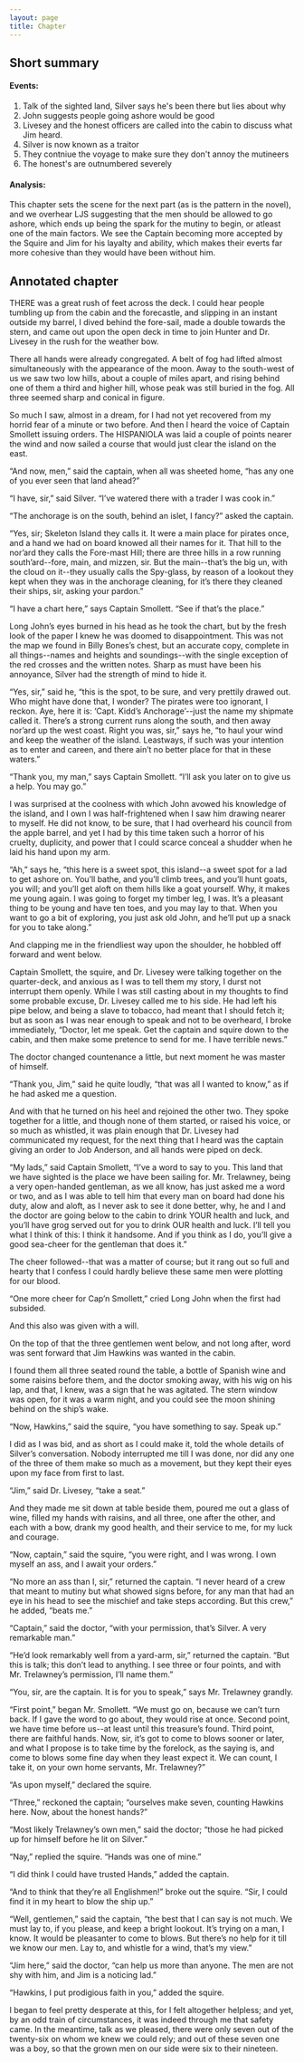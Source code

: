 ```yaml
---
layout: page
title: Chapter
---
```

## Short summary  
#### Events:  
1. Talk of the sighted land, Silver says he's been there but lies about why
2. John suggests people going ashore would be good
3. Livesey and the honest officers are called into the cabin to discuss what Jim heard.
4. Silver is now known as a traitor
5. They contniue the voyage to make sure they don't annoy the mutineers
6. The honest's are outnumbered severely

#### Analysis:  
This chapter sets the scene for the next part (as is the pattern in the novel), and we overhear LJS suggesting that the men should be allowed to go ashore, which ends up being the spark for the mutiny to begin, or atleast one of the main factors. We see the Captain becoming more accepted by the Squire and Jim for his layalty and ability, which makes their everts far more cohesive than they would have been without him.  

## Annotated chapter  
THERE was a great rush of feet across the deck. I could hear people
tumbling up from the cabin and the forecastle, and slipping in an
instant outside my barrel, I dived behind the fore-sail, made a double
towards the stern, and came out upon the open deck in time to join
Hunter and Dr. Livesey in the rush for the weather bow.

There all hands were already congregated. A belt of fog had lifted
almost simultaneously with the appearance of the moon. Away to the
south-west of us we saw two low hills, about a couple of miles apart,
and rising behind one of them a third and higher hill, whose peak was
still buried in the fog. All three seemed sharp and conical in figure.

So much I saw, almost in a dream, for I had not yet recovered from my
horrid fear of a minute or two before. And then I heard the voice of
Captain Smollett issuing orders. The HISPANIOLA was laid a couple of
points nearer the wind and now sailed a course that would just clear the
island on the east.

“And now, men,” said the captain, when all was sheeted home, “has any
one of you ever seen that land ahead?”

“I have, sir,” said Silver. “I’ve watered there with a trader I was cook
in.”

“The anchorage is on the south, behind an islet, I fancy?” asked the
captain.

“Yes, sir; Skeleton Island they calls it. It were a main place for
pirates once, and a hand we had on board knowed all their names for it.
That hill to the nor’ard they calls the Fore-mast Hill; there are three
hills in a row running south’ard--fore, main, and mizzen, sir. But the
main--that’s the big un, with the cloud on it--they usually calls
the Spy-glass, by reason of a lookout they kept when they was in the
anchorage cleaning, for it’s there they cleaned their ships, sir, asking
your pardon.”

“I have a chart here,” says Captain Smollett. “See if that’s the place.”

Long John’s eyes burned in his head as he took the chart, but by the
fresh look of the paper I knew he was doomed to disappointment. This
was not the map we found in Billy Bones’s chest, but an accurate copy,
complete in all things--names and heights and soundings--with the single
exception of the red crosses and the written notes. Sharp as must have
been his annoyance, Silver had the strength of mind to hide it.

“Yes, sir,” said he, “this is the spot, to be sure, and very prettily
drawed out. Who might have done that, I wonder? The pirates were too
ignorant, I reckon. Aye, here it is: ‘Capt. Kidd’s Anchorage’--just
the name my shipmate called it. There’s a strong current runs along the
south, and then away nor’ard up the west coast. Right you was, sir,”
 says he, “to haul your wind and keep the weather of the island.
Leastways, if such was your intention as to enter and careen, and there
ain’t no better place for that in these waters.”

“Thank you, my man,” says Captain Smollett. “I’ll ask you later on to
give us a help. You may go.”

I was surprised at the coolness with which John avowed his knowledge
of the island, and I own I was half-frightened when I saw him drawing
nearer to myself. He did not know, to be sure, that I had overheard his
council from the apple barrel, and yet I had by this time taken such a
horror of his cruelty, duplicity, and power that I could scarce conceal
a shudder when he laid his hand upon my arm.

“Ah,” says he, “this here is a sweet spot, this island--a sweet spot for
a lad to get ashore on. You’ll bathe, and you’ll climb trees, and you’ll
hunt goats, you will; and you’ll get aloft on them hills like a goat
yourself. Why, it makes me young again. I was going to forget my timber
leg, I was. It’s a pleasant thing to be young and have ten toes, and you
may lay to that. When you want to go a bit of exploring, you just ask
old John, and he’ll put up a snack for you to take along.”

And clapping me in the friendliest way upon the shoulder, he hobbled off
forward and went below.

Captain Smollett, the squire, and Dr. Livesey were talking together on
the quarter-deck, and anxious as I was to tell them my story, I durst
not interrupt them openly. While I was still casting about in my
thoughts to find some probable excuse, Dr. Livesey called me to his
side. He had left his pipe below, and being a slave to tobacco, had
meant that I should fetch it; but as soon as I was near enough to speak
and not to be overheard, I broke immediately, “Doctor, let me speak. Get
the captain and squire down to the cabin, and then make some pretence to
send for me. I have terrible news.”

The doctor changed countenance a little, but next moment he was master
of himself.

“Thank you, Jim,” said he quite loudly, “that was all I wanted to know,”
 as if he had asked me a question.

And with that he turned on his heel and rejoined the other two. They
spoke together for a little, and though none of them started, or raised
his voice, or so much as whistled, it was plain enough that Dr. Livesey
had communicated my request, for the next thing that I heard was the
captain giving an order to Job Anderson, and all hands were piped on
deck.

“My lads,” said Captain Smollett, “I’ve a word to say to you. This
land that we have sighted is the place we have been sailing for. Mr.
Trelawney, being a very open-handed gentleman, as we all know, has just
asked me a word or two, and as I was able to tell him that every man on
board had done his duty, alow and aloft, as I never ask to see it done
better, why, he and I and the doctor are going below to the cabin to
drink YOUR health and luck, and you’ll have grog served out for you to
drink OUR health and luck. I’ll tell you what I think of this: I think
it handsome. And if you think as I do, you’ll give a good sea-cheer for
the gentleman that does it.”

The cheer followed--that was a matter of course; but it rang out so full
and hearty that I confess I could hardly believe these same men were
plotting for our blood.

“One more cheer for Cap’n Smollett,” cried Long John when the first had
subsided.

And this also was given with a will.

On the top of that the three gentlemen went below, and not long after,
word was sent forward that Jim Hawkins was wanted in the cabin.

I found them all three seated round the table, a bottle of Spanish wine
and some raisins before them, and the doctor smoking away, with his wig
on his lap, and that, I knew, was a sign that he was agitated. The stern
window was open, for it was a warm night, and you could see the moon
shining behind on the ship’s wake.

“Now, Hawkins,” said the squire, “you have something to say. Speak up.”

I did as I was bid, and as short as I could make it, told the whole
details of Silver’s conversation. Nobody interrupted me till I was done,
nor did any one of the three of them make so much as a movement, but
they kept their eyes upon my face from first to last.

“Jim,” said Dr. Livesey, “take a seat.”

And they made me sit down at table beside them, poured me out a glass of
wine, filled my hands with raisins, and all three, one after the other,
and each with a bow, drank my good health, and their service to me, for
my luck and courage.

“Now, captain,” said the squire, “you were right, and I was wrong. I own
myself an ass, and I await your orders.”

“No more an ass than I, sir,” returned the captain. “I never heard of a
crew that meant to mutiny but what showed signs before, for any man that
had an eye in his head to see the mischief and take steps according. But
this crew,” he added, “beats me.”

“Captain,” said the doctor, “with your permission, that’s Silver. A very
remarkable man.”

“He’d look remarkably well from a yard-arm, sir,” returned the captain.
“But this is talk; this don’t lead to anything. I see three or four
points, and with Mr. Trelawney’s permission, I’ll name them.”

“You, sir, are the captain. It is for you to speak,” says Mr. Trelawney
grandly.

“First point,” began Mr. Smollett. “We must go on, because we can’t turn
back. If I gave the word to go about, they would rise at once. Second
point, we have time before us--at least until this treasure’s found.
Third point, there are faithful hands. Now, sir, it’s got to come
to blows sooner or later, and what I propose is to take time by the
forelock, as the saying is, and come to blows some fine day when they
least expect it. We can count, I take it, on your own home servants, Mr.
Trelawney?”

“As upon myself,” declared the squire.

“Three,” reckoned the captain; “ourselves make seven, counting Hawkins
here. Now, about the honest hands?”

“Most likely Trelawney’s own men,” said the doctor; “those he had picked
up for himself before he lit on Silver.”

“Nay,” replied the squire. “Hands was one of mine.”

“I did think I could have trusted Hands,” added the captain.

“And to think that they’re all Englishmen!” broke out the squire. “Sir,
I could find it in my heart to blow the ship up.”

“Well, gentlemen,” said the captain, “the best that I can say is not
much. We must lay to, if you please, and keep a bright lookout. It’s
trying on a man, I know. It would be pleasanter to come to blows. But
there’s no help for it till we know our men. Lay to, and whistle for a
wind, that’s my view.”

“Jim here,” said the doctor, “can help us more than anyone. The men are
not shy with him, and Jim is a noticing lad.”

“Hawkins, I put prodigious faith in you,” added the squire.

I began to feel pretty desperate at this, for I felt altogether
helpless; and yet, by an odd train of circumstances, it was indeed
through me that safety came. In the meantime, talk as we pleased, there
were only seven out of the twenty-six on whom we knew we could rely; and
out of these seven one was a boy, so that the grown men on our side were
six to their nineteen.
